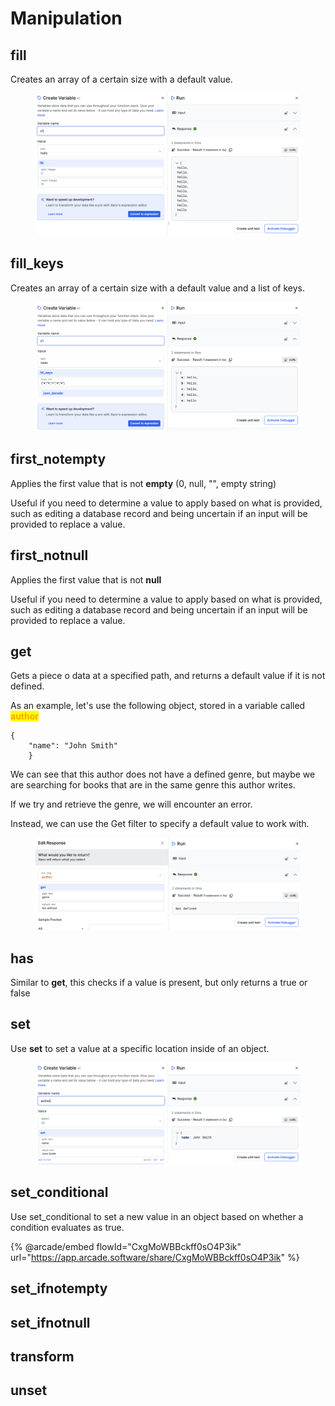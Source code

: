 # Manipulation

## fill

Creates an array of a certain size with a default value.

<figure><img src="../../.gitbook/assets/CleanShot 2025-01-14 at 08.55.41.png" alt=""><figcaption></figcaption></figure>

## fill\_keys

Creates an array of a certain size with a default value and a list of keys.

<figure><img src="../../.gitbook/assets/CleanShot 2025-01-14 at 08.57.09.png" alt=""><figcaption></figcaption></figure>

## first\_notempty

Applies the first value that is not **empty** (0, null, "", empty string)

Useful if you need to determine a value to apply based on what is provided, such as editing a database record and being uncertain if an input will be provided to replace a value.

## first\_notnull

Applies the first value that is not **null**

Useful if you need to determine a value to apply based on what is provided, such as editing a database record and being uncertain if an input will be provided to replace a value.

## get

Gets a piece o data at a specified path, and returns a default value if it is not defined.

As an example, let's use the following object, stored in a variable called <mark style="color:orange;">**author**</mark>

```
{
    "name": "John Smith"
    }
```

We can see that this author does not have a defined genre, but maybe we are searching for books that are in the same genre this author writes.

If we try and retrieve the genre, we will encounter an error.

Instead, we can use the Get filter to specify a default value to work with.

<figure><img src="../../.gitbook/assets/CleanShot 2025-01-14 at 09.05.36.png" alt=""><figcaption></figcaption></figure>

## has

Similar to **get**, this checks if a value is present, but only returns a true or false

## set

Use **set** to set a value at a specific location inside of an object.

<figure><img src="../../.gitbook/assets/CleanShot 2025-01-14 at 09.12.18.png" alt=""><figcaption></figcaption></figure>

## set\_conditional

Use set\_conditional to set a new value in an object based on whether a condition evaluates as true.

{% @arcade/embed flowId="CxgMoWBBckff0sO4P3ik" url="https://app.arcade.software/share/CxgMoWBBckff0sO4P3ik" %}

## set\_ifnotempty



## set\_ifnotnull

## transform

## unset

























